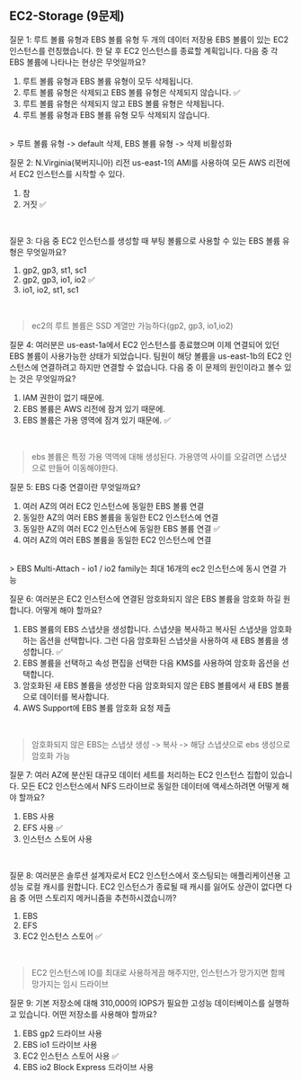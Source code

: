 ## EC2-Storage (9문제)

질문 1: 루트 볼륨 유형과 EBS 볼륨 유형 두 개의 데이터 저장용 EBS 볼륨이 있는 EC2 인스턴스를 런칭했습니다. 한 달 후 EC2 인스턴스를 종료할 계획입니다. 다음 중 각 EBS 볼륨에 나타나는 현상은 무엇일까요?

 1. 루트 볼륨 유형과 EBS 볼륨 유형이 모두 삭제됩니다.
 2. 루트 볼륨 유형은 삭제되고 EBS 볼륨 유형은 삭제되지 않습니다. ✅
 3. 루트 볼륨 유형은 삭제되지 않고 EBS 볼륨 유형은 삭제됩니다. 
 4. 루트 볼륨 유형과 EBS 볼륨 유형 모두 삭제되지 않습니다.

<br>
> 루트 볼륨 유형 -> default 삭제, EBS 볼륨 유형 -> 삭제 비활성화

질문 2: N.Virginia(북버지니아) 리전 us-east-1의 AMI를 사용하여 모든 AWS 리전에서 EC2 인스턴스를 시작할 수 있다.

 1. 참
 2. 거짓 ✅

<br>

질문 3: 다음 중 EC2 인스턴스를 생성할 때 부팅 볼륨으로 사용할 수 있는 EBS 볼륨 유형은 무엇일까요?

 1. gp2, gp3, st1, sc1
 2. gp2, gp3, io1, io2 ✅ 
 3. io1, io2, st1, sc1

<br>

> ec2의 루트 볼륨은 SSD 계열만 가능하다(gp2, gp3, io1,io2)


질문 4: 여러분은 us-east-1a에서 EC2 인스턴스를 종료했으며 이제 연결되어 있던 EBS 볼륨이 사용가능한 상태가 되었습니다. 팀원이 해당 볼륨을 us-east-1b의 EC2 인스턴스에 연결하려고 하지만 연결할 수 없습니다. 다음 중 이 문제의 원인이라고 볼수 있는 것은 무엇일까요?

 1. IAM 권한이 없기 때문에.
 2. EBS 볼륨은 AWS 리전에 잠겨 있기 때문에.
 3. EBS 볼륨은 가용 영역에 잠겨 있기 때문에. ✅

<br>

> ebs 볼륨은 특정 가용 역역에 대해 생성된다. 가용영역 사이를 오갈려면 스냅샷으로 만들어 이동해야한다.

질문 5: EBS 다중 연결이란 무엇일까요?

 1. 여러 AZ의 여러 EC2 인스턴스에 동일한 EBS 볼륨 연결
 2. 동일한 AZ의 여러 EBS 볼륨을 동일한 EC2 인스턴스에 연결 
 3. 동일한 AZ의 여러 EC2 인스턴스에 동일한 EBS 볼륨 연결 ✅
 4. 여러 AZ의 여러 EBS 볼륨을 동일한 EC2 인스턴스에 연결

<br>
> EBS Multi-Attach - io1 / io2 family는 최대 16개의 ec2 인스턴스에 동시 연결 가능

질문 6: 여러분은 EC2 인스턴스에 연결된 암호화되지 않은 EBS 볼륨을 암호화 하길 원합니다. 어떻게 해야 할까요?

 1. EBS 볼륨의 EBS 스냅샷을 생성합니다. 스냅샷을 복사하고 복사된 스냅샷을 암호화하는 옵션을 선택합니다. 그런 다음 암호화된 스냅샷을 사용하여 새 EBS 볼륨을 생성합니다. ✅
 2. EBS 볼륨을 선택하고 속성 편집을 선택한 다음 KMS를 사용하여 암호화 옵션을 선택합니다.
 3. 암호화된 새 EBS 볼륨을 생성한 다음 암호화되지 않은 EBS 볼륨에서 새 EBS 볼륨으로 데이터를 복사합니다.
 4. AWS Support에 EBS 볼륨 암호화 요청 제출

<br>

> 암호화되지 않은 EBS는 스냅샷 생성 -> 복사 -> 해당 스냅샷으로 ebs 생성으로 암호화 가능

질문 7: 여러 AZ에 분산된 대규모 데이터 세트를 처리하는 EC2 인스턴스 집합이 있습니다. 모든 EC2 인스턴스에서 NFS 드라이브로 동일한 데이터에 액세스하려면 어떻게 해야 할까요?

1. EBS 사용
2. EFS 사용 ✅
3. 인스턴스 스토어 사용

<br>

질문 8: 여러분은 솔루션 설계자로서 EC2 인스턴스에서 호스팅되는 애플리케이션용 고성능 로컬 캐시를 원합니다. EC2 인스턴스가 종료될 때 캐시를 잃어도 상관이 없다면 다음 중 어떤 스토리지 메커니즘을 추천하시겠습니까?

1. EBS
2. EFS
3. EC2 인스턴스 스토어 ✅

<br>

> EC2 인스턴스에 IO를 최대로 사용하게끔 해주지만, 인스턴스가 망가지면 함께 망가지는 임시 드라이브


질문 9: 기본 저장소에 대해 310,000의 IOPS가 필요한 고성능 데이터베이스를 실행하고 있습니다. 어떤 저장소를 사용해야 할까요?

 1. EBS gp2 드라이브 사용
 2. EBS io1 드라이브 사용
 3. EC2 인스턴스 스토어 사용 ✅ 
 4. EBS io2 Block Express 드라이브 사용

